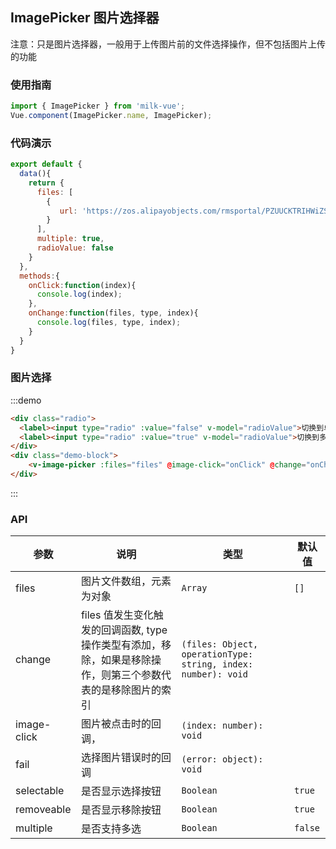 <style>
  .radio {
    padding: 0 20px;  
  }
  .radio label {
    display: inline-block;
    margin-right: 20px;
  }
</style>
<script>
export default {
  data(){
    return {
      files: [
        {
           url: 'https://zos.alipayobjects.com/rmsportal/PZUUCKTRIHWiZSY.jpeg'
        }
      ],
      multiple: true,
      radioValue: false
    }
  },
  methods:{
    onClick:function(index){
      console.log(index);
    },
    onChange:function(files, type, index){
      console.log(files, type, index);
    }
  }
}
</script>

## ImagePicker 图片选择器
注意：只是图片选择器，一般用于上传图片前的文件选择操作，但不包括图片上传的功能

### 使用指南
``` javascript
import { ImagePicker } from 'milk-vue';
Vue.component(ImagePicker.name, ImagePicker);
```

### 代码演示
```javascript
export default {
  data(){
    return {
      files: [
        {
           url: 'https://zos.alipayobjects.com/rmsportal/PZUUCKTRIHWiZSY.jpeg'
        }
      ],
      multiple: true,
      radioValue: false
    }
  },
  methods:{
    onClick:function(index){
      console.log(index);
    },
    onChange:function(files, type, index){
      console.log(files, type, index);
    }
  }
}
```

### 图片选择
:::demo
```html
<div class="radio">
  <label><input type="radio" :value="false" v-model="radioValue">切换到单选</label>
  <label><input type="radio" :value="true" v-model="radioValue">切换到多选</label>
</div>
<div class="demo-block">
    <v-image-picker :files="files" @image-click="onClick" @change="onChange" :multiple="radioValue"></v-image-picker>
</div>
```
:::

### API

| 参数 | 说明 | 类型 | 默认值 |
|-----------|-----------|-----------|-------------|
| files | 图片文件数组，元素为对象 | `Array` | `[]` |
| change | files 值发生变化触发的回调函数, type 操作类型有添加，移除，如果是移除操作，则第三个参数代表的是移除图片的索引 | `(files: Object, operationType: string, index: number): void` ||
| image-click | 图片被点击时的回调， | `(index: number): void` |  |
| fail | 选择图片错误时的回调 | `(error: object): void` |  |
| selectable | 是否显示选择按钮 | `Boolean` | `true` |
| removeable | 是否显示移除按钮 | `Boolean` | `true` |
| multiple	 | 是否支持多选 | `Boolean` | `false` |
